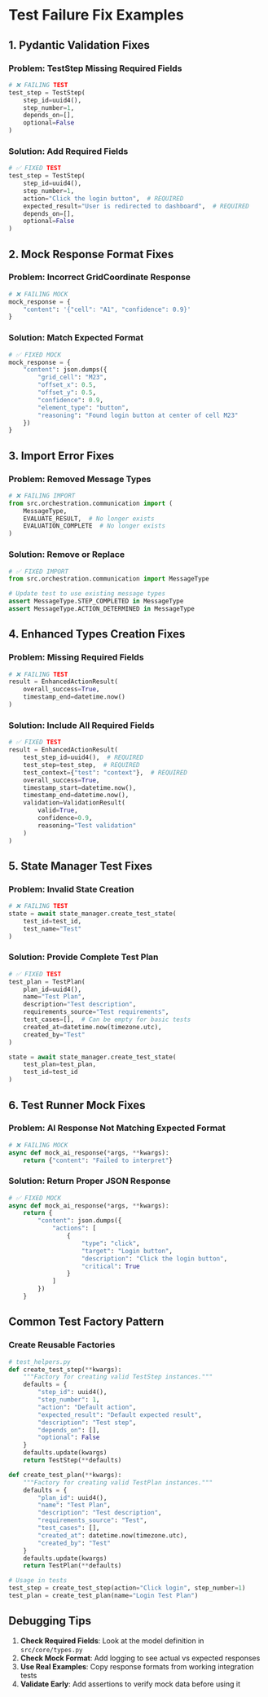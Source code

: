 # Test Failure Fix Examples

## 1. Pydantic Validation Fixes

### Problem: TestStep Missing Required Fields
```python
# ❌ FAILING TEST
test_step = TestStep(
    step_id=uuid4(),
    step_number=1,
    depends_on=[],
    optional=False
)
```

### Solution: Add Required Fields
```python
# ✅ FIXED TEST
test_step = TestStep(
    step_id=uuid4(),
    step_number=1,
    action="Click the login button",  # REQUIRED
    expected_result="User is redirected to dashboard",  # REQUIRED
    depends_on=[],
    optional=False
)
```

## 2. Mock Response Format Fixes

### Problem: Incorrect GridCoordinate Response
```python
# ❌ FAILING MOCK
mock_response = {
    "content": '{"cell": "A1", "confidence": 0.9}'
}
```

### Solution: Match Expected Format
```python
# ✅ FIXED MOCK
mock_response = {
    "content": json.dumps({
        "grid_cell": "M23",
        "offset_x": 0.5,
        "offset_y": 0.5,
        "confidence": 0.9,
        "element_type": "button",
        "reasoning": "Found login button at center of cell M23"
    })
}
```

## 3. Import Error Fixes

### Problem: Removed Message Types
```python
# ❌ FAILING IMPORT
from src.orchestration.communication import (
    MessageType, 
    EVALUATE_RESULT,  # No longer exists
    EVALUATION_COMPLETE  # No longer exists
)
```

### Solution: Remove or Replace
```python
# ✅ FIXED IMPORT
from src.orchestration.communication import MessageType

# Update test to use existing message types
assert MessageType.STEP_COMPLETED in MessageType
assert MessageType.ACTION_DETERMINED in MessageType
```

## 4. Enhanced Types Creation Fixes

### Problem: Missing Required Fields
```python
# ❌ FAILING TEST
result = EnhancedActionResult(
    overall_success=True,
    timestamp_end=datetime.now()
)
```

### Solution: Include All Required Fields
```python
# ✅ FIXED TEST
result = EnhancedActionResult(
    test_step_id=uuid4(),  # REQUIRED
    test_step=test_step,  # REQUIRED
    test_context={"test": "context"},  # REQUIRED
    overall_success=True,
    timestamp_start=datetime.now(),
    timestamp_end=datetime.now(),
    validation=ValidationResult(
        valid=True,
        confidence=0.9,
        reasoning="Test validation"
    )
)
```

## 5. State Manager Test Fixes

### Problem: Invalid State Creation
```python
# ❌ FAILING TEST
state = await state_manager.create_test_state(
    test_id=test_id,
    test_name="Test"
)
```

### Solution: Provide Complete Test Plan
```python
# ✅ FIXED TEST
test_plan = TestPlan(
    plan_id=uuid4(),
    name="Test Plan",
    description="Test description",
    requirements_source="Test requirements",
    test_cases=[],  # Can be empty for basic tests
    created_at=datetime.now(timezone.utc),
    created_by="Test"
)

state = await state_manager.create_test_state(
    test_plan=test_plan,
    test_id=test_id
)
```

## 6. Test Runner Mock Fixes

### Problem: AI Response Not Matching Expected Format
```python
# ❌ FAILING MOCK
async def mock_ai_response(*args, **kwargs):
    return {"content": "Failed to interpret"}
```

### Solution: Return Proper JSON Response
```python
# ✅ FIXED MOCK
async def mock_ai_response(*args, **kwargs):
    return {
        "content": json.dumps({
            "actions": [
                {
                    "type": "click",
                    "target": "Login button",
                    "description": "Click the login button",
                    "critical": True
                }
            ]
        })
    }
```

## Common Test Factory Pattern

### Create Reusable Factories
```python
# test_helpers.py
def create_test_step(**kwargs):
    """Factory for creating valid TestStep instances."""
    defaults = {
        "step_id": uuid4(),
        "step_number": 1,
        "action": "Default action",
        "expected_result": "Default expected result",
        "description": "Test step",
        "depends_on": [],
        "optional": False
    }
    defaults.update(kwargs)
    return TestStep(**defaults)

def create_test_plan(**kwargs):
    """Factory for creating valid TestPlan instances."""
    defaults = {
        "plan_id": uuid4(),
        "name": "Test Plan",
        "description": "Test description",
        "requirements_source": "Test",
        "test_cases": [],
        "created_at": datetime.now(timezone.utc),
        "created_by": "Test"
    }
    defaults.update(kwargs)
    return TestPlan(**defaults)

# Usage in tests
test_step = create_test_step(action="Click login", step_number=1)
test_plan = create_test_plan(name="Login Test Plan")
```

## Debugging Tips

1. **Check Required Fields**: Look at the model definition in `src/core/types.py`
2. **Check Mock Format**: Add logging to see actual vs expected responses
3. **Use Real Examples**: Copy response formats from working integration tests
4. **Validate Early**: Add assertions to verify mock data before using it